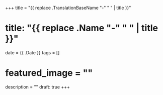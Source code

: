 +++
title =  "{{ replace .TranslationBaseName "-" " " | title }}"
# title: "{{ replace .Name "-" " " | title }}"
date = {{ .Date }}
tags = []
# featured_image = ""
description = ""
draft: true
+++
